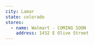 ```yaml
---
city: Lamar
state: colorado
stores:
  - name: Walmart - COMING SOON
    address: 1432 E Olive Street
---
```

